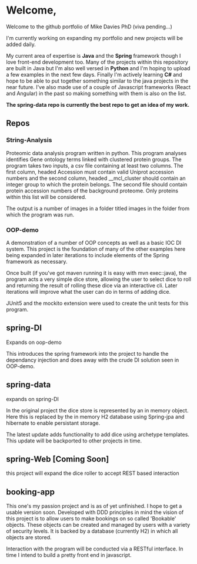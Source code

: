 # Welcome,

Welcome to the github portfolio of Mike Davies PhD (viva pending...)

I'm currently working on expanding my portfolio and new projects will be added daily. 

My current area of expertise is **Java** and the **Spring** framework though I love front-end development too. Many of the projects within this repository are built in Java 
but I'm also well versed in **Python** and I'm hoping to upload a few examples in the next few days. Finally I'm actively learning **C#** and hope to be able to put together something similar
to the java projects in the near future. I've also made use of a couple of Javascript frameworks (React and Angular) in the past so making something with them is also on the list. 

**The spring-data repo is currently the best repo to get an idea of my work.**

## Repos
### String-Analysis 
Proteomic data analysis program written in python. This program analyses identifies Gene ontology terms linked with clustered protein groups. The program takes two inputs, a csv file containing at least two columns. The first column, headed Accession must contain valid Uniprot accession numbers and the second column, headed \__mcl_cluster should contain an integer group to which the protein belongs. The second file should contain protein accession numbers of the background proteome. Only proteins within this list will be considered. 

The output is a number of images in a folder titled images in the folder from which the program was run. 

### OOP-demo
A demonstration of a number of OOP concepts as well as a basic IOC DI system. This project is the foundation of many of the other examples here being expanded 
in later iterations to include elements of the Spring framework as necessary. 

Once built (if you've got maven running it is easy with mvn exec::java), the program acts a very simple dice store, allowing the user to select dice to roll
and returning the result of rolling these dice via an interactive cli. Later iterations will improve what the user can do in terms of adding dice. 

JUnit5 and the mockito extension were used to create the unit tests for this program.

## spring-DI
Expands on oop-demo

This introduces the spring framework into the project to handle the dependancy injection and does away with the crude DI solution seen in OOP-demo.

## spring-data
expands on spring-DI

In the original project the dice store is represented by an in memory object. Here this is replaced by the in memory H2 database using Spring-jpa and hibernate 
to enable persistant storage. 

The latest update adds functionality to add dice using archetype templates. This update will be backported to other projects in time.

## spring-Web [Coming Soon]
this project will expand the dice roller to accept REST based interaction

## booking-app
This one's my passion project and is as of yet unfinished. I hope to get a usable version soon. Developed with DDD principles in mind the vision of this 
project is to allow users to make bookings on so called 'Bookable' objects. These objects can be created and managed by users with a variety of security 
levels. It is backed by a database (currently H2) in which all objects are stored. 

Interaction with the program will be conducted via a RESTful interface. In time I intend to build a pretty front end in javascript. 


